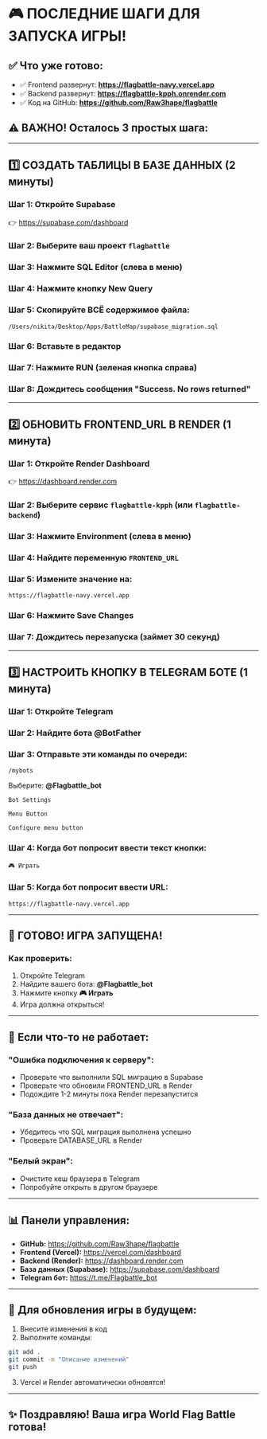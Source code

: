 # 🎮 ПОСЛЕДНИЕ ШАГИ ДЛЯ ЗАПУСКА ИГРЫ!

## ✅ Что уже готово:
- ✅ Frontend развернут: **https://flagbattle-navy.vercel.app**
- ✅ Backend развернут: **https://flagbattle-kpph.onrender.com**
- ✅ Код на GitHub: **https://github.com/Raw3hape/flagbattle**

## ⚠️ ВАЖНО! Осталось 3 простых шага:

---

## 1️⃣ СОЗДАТЬ ТАБЛИЦЫ В БАЗЕ ДАННЫХ (2 минуты)

### Шаг 1: Откройте Supabase
👉 https://supabase.com/dashboard

### Шаг 2: Выберите ваш проект `flagbattle`

### Шаг 3: Нажмите **SQL Editor** (слева в меню)

### Шаг 4: Нажмите кнопку **New Query**

### Шаг 5: Скопируйте ВСЁ содержимое файла:
```
/Users/nikita/Desktop/Apps/BattleMap/supabase_migration.sql
```

### Шаг 6: Вставьте в редактор

### Шаг 7: Нажмите **RUN** (зеленая кнопка справа)

### Шаг 8: Дождитесь сообщения "Success. No rows returned"

---

## 2️⃣ ОБНОВИТЬ FRONTEND_URL В RENDER (1 минута)

### Шаг 1: Откройте Render Dashboard
👉 https://dashboard.render.com

### Шаг 2: Выберите сервис `flagbattle-kpph` (или `flagbattle-backend`)

### Шаг 3: Нажмите **Environment** (слева в меню)

### Шаг 4: Найдите переменную `FRONTEND_URL`

### Шаг 5: Измените значение на:
```
https://flagbattle-navy.vercel.app
```

### Шаг 6: Нажмите **Save Changes**

### Шаг 7: Дождитесь перезапуска (займет 30 секунд)

---

## 3️⃣ НАСТРОИТЬ КНОПКУ В TELEGRAM БОТЕ (1 минута)

### Шаг 1: Откройте Telegram

### Шаг 2: Найдите бота @BotFather

### Шаг 3: Отправьте эти команды по очереди:
```
/mybots
```
Выберите: **@Flagbattle_bot**

```
Bot Settings
```

```
Menu Button
```

```
Configure menu button
```

### Шаг 4: Когда бот попросит ввести текст кнопки:
```
🎮 Играть
```

### Шаг 5: Когда бот попросит ввести URL:
```
https://flagbattle-navy.vercel.app
```

---

## 🎉 ГОТОВО! ИГРА ЗАПУЩЕНА!

### Как проверить:
1. Откройте Telegram
2. Найдите вашего бота: **@Flagbattle_bot**
3. Нажмите кнопку **🎮 Играть**
4. Игра должна открыться!

---

## 🔧 Если что-то не работает:

### "Ошибка подключения к серверу":
- Проверьте что выполнили SQL миграцию в Supabase
- Проверьте что обновили FRONTEND_URL в Render
- Подождите 1-2 минуты пока Render перезапустится

### "База данных не отвечает":
- Убедитесь что SQL миграция выполнена успешно
- Проверьте DATABASE_URL в Render

### "Белый экран":
- Очистите кеш браузера в Telegram
- Попробуйте открыть в другом браузере

---

## 📊 Панели управления:

- **GitHub:** https://github.com/Raw3hape/flagbattle
- **Frontend (Vercel):** https://vercel.com/dashboard
- **Backend (Render):** https://dashboard.render.com
- **База данных (Supabase):** https://supabase.com/dashboard
- **Telegram бот:** https://t.me/Flagbattle_bot

---

## 🚀 Для обновления игры в будущем:

1. Внесите изменения в код
2. Выполните команды:
```bash
git add .
git commit -m "Описание изменений"
git push
```
3. Vercel и Render автоматически обновятся!

---

## ✨ Поздравляю! Ваша игра World Flag Battle готова!